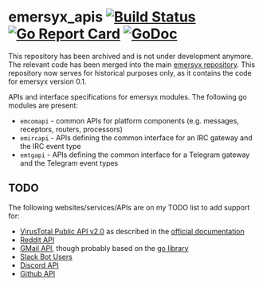 # emersyx_apis [![Build Status][build-img]][build-url] [![Go Report Card][gorep-img]][gorep-url] [![GoDoc][godoc-img]][godoc-url]

This repository has been archived and is not under development anymore. The relevant code has been merged into the main
[emersyx repository][emersyx-repo]. This repository now serves for historical purposes only, as it contains the code for
emersyx version 0.1.

APIs and interface specifications for emersyx modules. The following go modules are present:

* `emcomapi` - common APIs for platform components (e.g. messages, receptors, routers, processors)
* `emircapi` - APIs defining the common interface for an IRC gateway and the IRC event type
* `emtgapi` - APIs defining the common interface for a Telegram gateway and the Telegram event types

## TODO

The following websites/services/APIs are on my TODO list to add support for:

* [VirusTotal Public API v2.0][1] as described in the [official documentation][2]
* [Reddit API][3]
* [GMail API][4], though probably based on the [go library][5]
* [Slack Bot Users][6]
* [Discord API][7]
* [Github API][8]

[build-img]: https://travis-ci.org/emersyx/emersyx_apis.svg?branch=master
[build-url]: https://travis-ci.org/emersyx/emersyx_apis
[gorep-img]: https://goreportcard.com/badge/github.com/emersyx/emersyx_apis
[gorep-url]: https://goreportcard.com/report/github.com/emersyx/emersyx_apis
[godoc-img]: https://godoc.org/emersyx.net/emersyx_apis?status.svg
[godoc-url]: https://godoc.org/emersyx.net/emersyx_apis
[emersyx-repo]: https://github.com/emersyx/emersyx
[1]: https://www.virustotal.com/en/documentation/public-api/
[2]: https://developers.virustotal.com/v2.0/reference
[3]: https://www.reddit.com/dev/api/
[4]: https://developers.google.com/gmail/api/
[5]: https://developers.google.com/gmail/api/quickstart/go
[6]: https://api.slack.com/bot-users
[7]: https://discordapp.com/developers
[8]: https://developer.github.com/v3/
